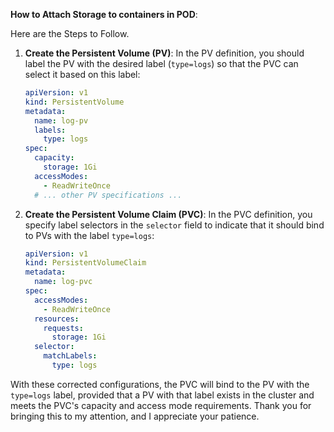 **How to Attach Storage to containers in POD**:

Here are the Steps to Follow.

1. **Create the Persistent Volume (PV)**: In the PV definition, you should label the PV with the desired label (`type=logs`) so that the PVC can select it based on this label:

   ```yaml
   apiVersion: v1
   kind: PersistentVolume
   metadata:
     name: log-pv
     labels:
       type: logs
   spec:
     capacity:
       storage: 1Gi
     accessModes:
       - ReadWriteOnce
     # ... other PV specifications ...
   ```

2. **Create the Persistent Volume Claim (PVC)**: In the PVC definition, you specify label selectors in the `selector` field to indicate that it should bind to PVs with the label `type=logs`:

   ```yaml
   apiVersion: v1
   kind: PersistentVolumeClaim
   metadata:
     name: log-pvc
   spec:
     accessModes:
       - ReadWriteOnce
     resources:
       requests:
         storage: 1Gi
     selector:
       matchLabels:
         type: logs
   ```

With these corrected configurations, the PVC will bind to the PV with the `type=logs` label, provided that a PV with that label exists in the cluster and meets the PVC's capacity and access mode requirements. Thank you for bringing this to my attention, and I appreciate your patience.

